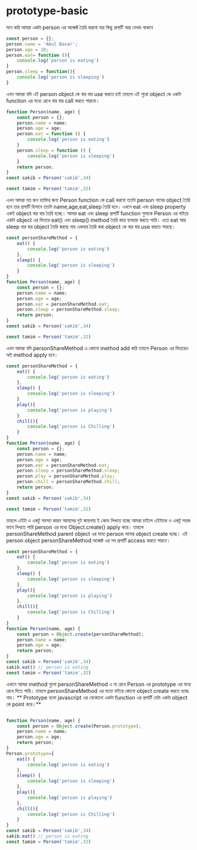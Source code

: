 # prototype-basic
মনে করি আমরা একটা person এর অব্জেক্ট তৈরি করবো যার কিছু প্রপার্টি আর মেথড থাকবে
```javascript
const person = {};
person.name = 'Abul Basar';
person.age = 20;
person.eat= function (){
    console.log('person is eating')
}
person.sleep = function(){
    console.log('person is sleeping')
}
```
এখন আমরা যদি এই person object কে বার বার use করতে চাই তাহলে এই পুরো object কে একটা function এর মধ্যে রেখে বার বার call করতে পারবো।
```javascript
function Person(name, age) {
    const person = {};
    person.name = name;
    person.age = age;
    person.eat = function () {
        console.log('person is eating')
    }
    person.sleep = function () {
        console.log('person is sleeping')
    }
    return person;
}
const sakib = Person('sakib',34)

const tamim = Person('tamim',32)
```
এখন আমরা যত জন ব্যাক্তির জন্য Person function কে call করবো ততটা person নামের object তৈরি হবে তার প্রপার্টি হিসাবে ততটা name,age,eat,sleep তৈরি হবে। এখনে eat এবং sleep property একই object বার বার তৈরি হচ্ছে। আমরা eat এবং sleep প্রপার্টি function গুলাকে Person এর বাইরে একটা object এর ভিতরে eat() এবং sleep() method তৈরি করে ব্যবহার করতে পারি। এতে eat আর sleep বার বার object তৈরি করছে নাহ একবার তৈরি করা object কে বার বার use করতে পারছে।
```javascript
const personShareMethod = {
    eat() {
        console.log('person is eating')
    },
    sleep() {
        console.log('person is sleeping')
    }
}
function Person(name, age) {
    const person = {};
    person.name = name;
    person.age = age;
    person.eat = personShareMethod.eat;
    person.sleep = personShareMethod.sleep;
    return person;
}
const sakib = Person('sakib',34)

const tamim = Person('tamim',32)
```
এখন আমরা যদি personShareMethod এ কোনো method add করি তাহলে Person এর ভিতরেও অই method apply হবে।
```javascript
const personShareMethod = {
    eat() {
        console.log('person is eating')
    },
    sleep() {
        console.log('person is sleeping')
    }
    play(){
        console.log('person is playing')
    }
    chill(){
        console.log('person is Chilling')
    }
}
function Person(name, age) {
    const person = {};
    person.name = name;
    person.age = age;
    person.eat = personShareMethod.eat;
    person.sleep = personShareMethod.sleep;
    person.play = personShareMethod.play;
    person.chill = personShareMethod.chill;
    return person;
}
const sakib = Person('sakib',34)

const tamim = Person('tamim',32)
```
তাহলে এইটা ও একটু সমস্যা কারন আমাদের দুই জায়গায় ই কোড লিখতে হচ্ছে আমরা চাইলে এইটাকে ও একটু সহজ ভাবে লিখতে পারি person এর মধ্যে Object.create() apply করে। তাহলে personShareMethod parent object এর মধ্যে person নামের object create হচ্ছে। এই person object personShareMethod অব্জেক্ট এর সব প্রপার্টি access করতে পারবে।
```javascript
const personShareMethod = {
    eat() {
        console.log('person is eating')
    },
    sleep() {
        console.log('person is sleeping')
    },
    play(){
        console.log('person is playing')
    },
    chill(){
        console.log('person is Chilling')
    }
}
function Person(name, age) {
    const person = Object.create(personShareMethod);
    person.name = name;
    person.age = age;
    return person;
}
const sakib = Person('sakib',34)
sakib.eat() // person is eating
const tamim = Person('tamim',32)
```
এখানে আমরা method গুলো personShareMethod এ না রেখে Person এর prototype এর মধ্যে রেখে দিতে পারি। তাহলে personShareMethod এর মতো বাইরে কোনো object create করতে হচ্ছে নাহ।
** Prototype হলো javascript এর যেকোনো একটা function এর প্রপার্টি যেটা একটা object কে point করে।**
```javascript

function Person(name, age) {
    const person = Object.create(Person.prototype);
    person.name = name;
    person.age = age;
    return person;
}
Person.prototype={
    eat() {
        console.log('person is eating')
    },
    sleep() {
        console.log('person is sleeping')
    },
    play(){
        console.log('person is playing')
    },
    chill(){
        console.log('person is Chilling')
    }
}
const sakib = Person('sakib',34)
sakib.eat() // person is eating
const tamim = Person('tamim',32)
```